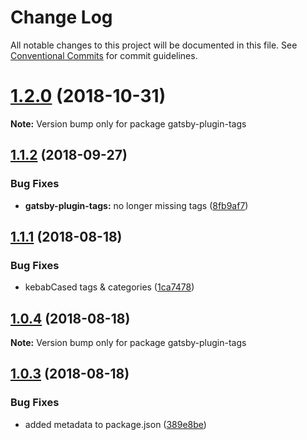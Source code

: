 # Change Log

All notable changes to this project will be documented in this file.
See [Conventional Commits](https://conventionalcommits.org) for commit guidelines.

# [1.2.0](https://github.com/rmcfadzean/gatsby-pantry/tree/master/packages/gatsby-plugin-tags/compare/v1.1.2...v1.2.0) (2018-10-31)

**Note:** Version bump only for package gatsby-plugin-tags





<a name="1.1.2"></a>
## [1.1.2](https://github.com/rmcfadzean/gatsby-pantry/tree/master/packages/gatsby-plugin-tags/compare/v1.1.1...v1.1.2) (2018-09-27)


### Bug Fixes

* **gatsby-plugin-tags:** no longer missing tags ([8fb9af7](https://github.com/rmcfadzean/gatsby-pantry/tree/master/packages/gatsby-plugin-tags/commit/8fb9af7))





<a name="1.1.1"></a>
## [1.1.1](https://github.com/rmcfadzean/gatsby-pantry/tree/master/packages/gatsby-plugin-tags/compare/v1.1.0...v1.1.1) (2018-08-18)


### Bug Fixes

* kebabCased tags & categories ([1ca7478](https://github.com/rmcfadzean/gatsby-pantry/tree/master/packages/gatsby-plugin-tags/commit/1ca7478))





<a name="1.0.4"></a>
## [1.0.4](https://github.com/rmcfadzean/gatsby-pantry/tree/master/packages/gatsby-plugin-tags/compare/v1.0.3...v1.0.4) (2018-08-18)

**Note:** Version bump only for package gatsby-plugin-tags





<a name="1.0.3"></a>
## [1.0.3](https://github.com/rmcfadzean/gatsby-pantry/tree/master/packages/gatsby-plugin-tags/compare/v1.0.2...v1.0.3) (2018-08-18)


### Bug Fixes

* added metadata to package.json ([389e8be](https://github.com/rmcfadzean/gatsby-pantry/tree/master/packages/gatsby-plugin-tags/commit/389e8be))
